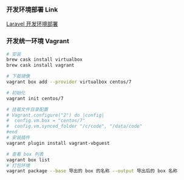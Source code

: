 
### 开发环境部署 Link
[Laravel 开发环境部署](https://learnku.com/docs/laravel-development-environment/5.5)  

### 开发统一环境 Vagrant
```bash
# 安装
brew cask install virtualbox
brew cask install vagrant

# 下载镜像
vagrant box add --provider virtualbox centos/7

# 初始化
vagrant init centos/7 

# 挂载文件目录配置
# Vagrant.configure("2") do |config|
#  config.vm.box = "centos/7"
#  config.vm.synced_folder "/c/code", "/data/code"
#end
# 安装插件
vagrant plugin install vagrant-vbguest

# 查看 box 列表
vagrant box list
# 打包环境
vagrant package --base 导出的 box 的名称 --output 导出后的 box 名称

```
